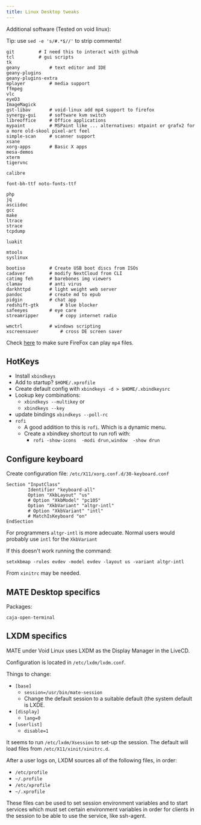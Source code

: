```yaml
---
title: Linux Desktop tweaks
---
```


Additional software (Tested on void linux):

Tip: use `sed -e 's/#.*$//'` to strip comments!


```
git			# I need this to interact with github
tcl			# gui scripts
tk
geany			# text editor and IDE
geany-plugins
geany-plugins-extra
mplayer			# media support
ffmpeg
vlc
eyeD3
ImageMagick
gst-libav		# void-linux add mp4 support to firefox
synergy-gui		# software kvm switch
libreoffice		# Office applications
mypaint			# MSPaint like ... alternatives: mtpaint or grafx2 for a more old-skool pixel-art feel
simple-scan		# scanner support
xsane
xorg-apps		# Basic X apps
mesa-demos
xterm
tigervnc

calibre

font-bh-ttf noto-fonts-ttf

php
jq
asciidoc
gcc
make
ltrace
strace
tcpdump

luakit

mtools
syslinux

bootiso			# Create USB boot discs from ISOs
cadaver			# modify NextCloud from CLI
catimg feh		# barebones img viewers
clamav			# anti virus
darkhttpd		# light weight web server
pandoc			# create md to epub
pidgin			# chat app
redshift-gtk		# blue blocker
safeeyes		# eye care
streamripper		# copy internet radio

wmctrl			# windows scripting
xscreensaver		# cross DE screen saver

```


Check [here](https://www.youtube.com/html5) to make sure FireFox
can play `mp4` files.



## HotKeys

- Install `xbindkeys`
- Add to startup? `$HOME/.xprofile`
- Create default config with `xbindkeys -d > $HOME/.xbindkeysrc`
- Lookup key combinations:
  - `xbindkeys --multikey` or
  - `xbindkeys --key`
- update bindings `xbindkeys --poll-rc`
- `rofi`
  - A good addition to this is `rofi`.  Which is a dynamic menu.
  - Create a xbindkey shortcut to run rofi with:
    - `rofi -show-icons  -modi drun,window  -show drun`

## Configure keyboard

Create configuration file: `/etc/X11/xorg.conf.d/30-keyboard.conf`

```
Section "InputClass"
        Identifier "keyboard-all"
        Option "XkbLayout" "us"
        # Option "XkbModel" "pc105"
        Option "XkbVariant" "altgr-intl"
        # Option "XkbVariant" "intl"
        # MatchIsKeyboard "on"
EndSection
```
For programmers `altgr-intl` is more adecuate.  Normal users would
probably use `intl` for the `XkbVariant`

If this doesn't work running the command:

```
setxkbmap -rules evdev -model evdev -layout us -variant altgr-intl
```

From `xinitrc` may be needed.

## MATE Desktop specifics

Packages:

```
caja-open-terminal
```

## LXDM specifics

MATE under Void Linux uses LXDM as the Display Manager in the LiveCD.

Configuration is located in `/etc/lxdm/lxdm.conf`.

Things to change:

- `[base]`
  - `session=/usr/bin/mate-session`
  - Change the default session to a suitable default (the system
    default is LXDE.
- `[display]`
  - `lang=0`
- `[userlist]`
  - `disable=1`

It seems to run `/etc/lxdm/Xsession` to set-up the session.  The default
will load files from `/etc/X11/xinit/xinitrc.d`.

After a user logs on, LXDM sources all of the following files, in order:

- `/etc/profile`
- `~/.profile`
- `/etc/xprofile`
- `~/.xprofile`

These files can be used to set session environment variables and to
start services which must set certain environment variables in order
for clients in the session to be able to use the service, like
ssh-agent.




